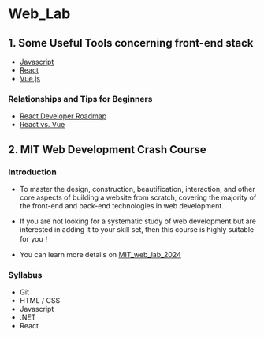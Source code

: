 # Web_Lab
## 1. Some Useful Tools concerning front-end stack
- [Javascript](https://www.javascript.com/learn/strings)
- [React](https://react.dev/)
- [Vue.js](https://cn.vuejs.org/)

### Relationships and Tips for Beginners
- [React Developer Roadmap](https://www.decipherzone.com/blog-detail/react-developer-roadmap-2021)
- [React vs. Vue](https://radixweb.com/blog/react-vs-vue)


## 2. MIT Web Development Crash Course
### Introduction
- To master the design, construction, beautification, interaction, and other core aspects of building a website from scratch, covering the majority of the front-end and back-end technologies in web development.

- If you are not looking for a systematic study of web development but are interested in adding it to your skill set, then this course is highly suitable for you！

- You can learn more details on [MIT_web_lab_2024](https://weblab.mit.edu/resources/)

### Syllabus
- Git
- HTML / CSS
- Javascript
- .NET
- React
